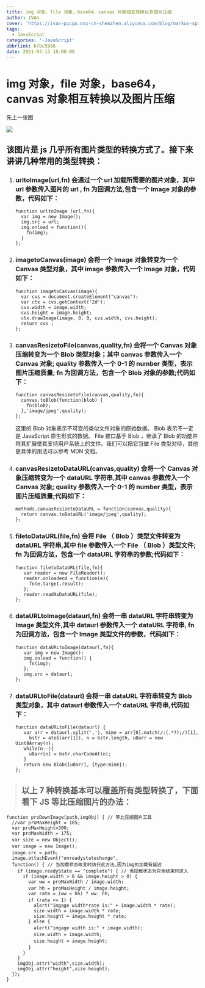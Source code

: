```yaml
---
title: img 对象，file 对象，base64，canvas 对象相互转换以及图片压缩
author: IVAn
cover: 'https://ivan-picgo.oss-cn-shenzhen.aliyuncs.com/blog/markus-spiske-xekxE_VR0Ec-unsplash.jpg'
tags:
  - JavaScript
categories: '-JavaScript'
abbrlink: b7bc5b86
date: 2021-03-13 18:00:00
---
```

# img 对象，file 对象，base64，canvas 对象相互转换以及图片压缩

先上一张图

![](https://ivan-picgo.oss-cn-shenzhen.aliyuncs.com/blog/1475680-20190312204416645-1976367767.png)

## 该图片是 js 几乎所有图片类型的转换方式了。接下来讲讲几种常用的类型转换：

1. ### urltoImage(url,fn) 会通过一个 url 加载所需要的图片对象，其中 url 参数传入图片的 url , fn 为回调方法,包含一个 Image 对象的参数，代码如下：

   ```
   function urltoImage (url,fn){
     var img = new Image();
     img.src = url;
     img.onload = function(){
       fn(img);
     }
   };
   ```

2. ### imagetoCanvas(image) 会将一个 Image 对象转变为一个 Canvas 类型对象，其中 image 参数传入一个 Image 对象，代码如下：

   ```
   function imagetoCanvas(image){
     var cvs = document.createElement("canvas");
     var ctx = cvs.getContext('2d');
     cvs.width = image.width;
     cvs.height = image.height;
     ctx.drawImage(image, 0, 0, cvs.width, cvs.height);
     return cvs ;
   };
   ```

3. ### canvasResizetoFile(canvas,quality,fn) 会将一个 Canvas 对象压缩转变为一个 Blob 类型对象；其中 canvas 参数传入一个 Canvas 对象; quality 参数传入一个 0-1 的 number 类型，表示图片压缩质量; fn 为回调方法，包含一个 Blob 对象的参数;代码如下：

   ```
   function canvasResizetoFile(canvas,quality,fn){
     canvas.toBlob(function(blob) {
       fn(blob);
     },'image/jpeg',quality);
   };
   ```

   这里的 Blob 对象表示不可变的类似文件对象的原始数据。 Blob 表示不一定是 JavaScript 原生形式的数据。 File 接口基于 Blob ，继承了 Blob 的功能并将其扩展使其支持用户系统上的文件。我们可以把它当做 File 类型对待，其他更具体的用法可以参考 MDN 文档。

4. ### canvasResizetoDataURL(canvas,quality) 会将一个 Canvas 对象压缩转变为一个 dataURL 字符串,其中 canvas 参数传入一个 Canvas 对象; quality 参数传入一个 0-1 的 number 类型，表示图片压缩质量;代码如下：

   ```
   methods.canvasResizetoDataURL = function(canvas,quality){
     return canvas.toDataURL('image/jpeg',quality);
   };
   ```

5. ### filetoDataURL(file,fn) 会将 File （ Blob ）类型文件转变为 dataURL 字符串,其中 file 参数传入一个 File （ Blob ）类型文件; fn 为回调方法，包含一个 dataURL 字符串的参数;代码如下：

   ```
   function filetoDataURL(file,fn){
      var reader = new FileReader();
      reader.onloadend = function(e){
        fn(e.target.result);
      };
      reader.readAsDataURL(file);
   };
   ```

6. ### dataURLtoImage(dataurl,fn) 会将一串 dataURL 字符串转变为 Image 类型文件,其中 dataurl 参数传入一个 dataURL 字符串, fn 为回调方法，包含一个 Image 类型文件的参数，代码如下：

   ```
   function dataURLtoImage(dataurl,fn){
      var img = new Image();
      img.onload = function() {
        fn(img);
      };
      img.src = dataurl;
   };
   ```

7. ### dataURLtoFile(dataurl) 会将一串 dataURL 字符串转变为 Blob 类型对象，其中 dataurl 参数传入一个 dataURL 字符串,代码如下：

   ```
   function dataURLtoFile(dataurl) {
      var arr = dataurl.split(','), mime = arr[0].match(/:(.*?);/)[1],
        bstr = atob(arr[1]), n = bstr.length, u8arr = new Uint8Array(n);
      while(n--){
        u8arr[n] = bstr.charCodeAt(n);
      }
      return new Blob([u8arr], {type:mime});
   };
   ```

> ## 以上 7 种转换基本可以覆盖所有类型转换了，下面看下 JS 等比压缩图片的办法：

```
function proDownImage(path,imgObj) { // 等比压缩图片工具
  //var proMaxHeight = 185;
  var proMaxHeight=300;
  var proMaxWidth = 175;
  var size = new Object();　
  var image = new Image();　
  image.src = path;　
  image.attachEvent("onreadystatechange",
  function() { // 当加载状态改变时执行此方法,因为img的加载有延迟
    if (image.readyState == "complete") { // 当加载状态为完全结束时进入
      if (image.width > 0 && image.height > 0) {
        var ww = proMaxWidth / image.width;
        var hh = proMaxHeight / image.height;　
        var rate = (ww < hh) ? ww: hh;
        if (rate <= 1) {　
          alert("imgage width*rate is:" + image.width * rate);
          size.width = image.width * rate;
          size.height = image.height * rate;
        } else {
          alert("imgage width is:" + image.width);　　
          size.width = image.width;　　
          size.height = image.height;　　　
        }　
      }
    }
    imgObj.attr("width",size.width);
    imgObj.attr("height",size.height);
  });
}
```
